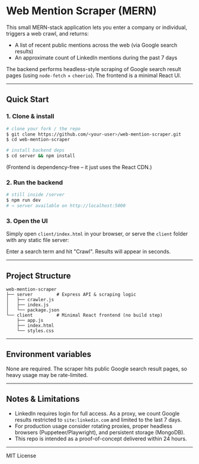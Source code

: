 # Web Mention Scraper (MERN)

This small MERN-stack application lets you enter a company or individual, triggers a web crawl, and returns:

* A list of recent public mentions across the web (via Google search results)
* An approximate count of LinkedIn mentions during the past 7 days

The backend performs headless-style scraping of Google search result pages (using `node-fetch` + `cheerio`). The frontend is a minimal React UI.

---

## Quick Start

### 1. Clone & install

```bash
# clone your fork / the repo
$ git clone https://github.com/<your-user>/web-mention-scraper.git
$ cd web-mention-scraper

# install backend deps
$ cd server && npm install
```

(Frontend is dependency-free – it just uses the React CDN.)

### 2. Run the backend

```bash
# still inside /server
$ npm run dev
# → server available on http://localhost:5000
```

### 3. Open the UI

Simply open `client/index.html` in your browser, or serve the `client` folder with any static file server:


Enter a search term and hit "Crawl". Results will appear in seconds.

---

## Project Structure

```
web-mention-scraper
├── server         # Express API & scraping logic
│   ├── crawler.js
│   ├── index.js
│   └── package.json
└── client         # Minimal React frontend (no build step)
    ├── app.js
    ├── index.html
    └── styles.css
```

---

## Environment variables

None are required. The scraper hits public Google search result pages, so heavy usage may be rate-limited.

---

## Notes & Limitations

* LinkedIn requires login for full access. As a proxy, we count Google results restricted to `site:linkedin.com` and limited to the last 7 days.
* For production usage consider rotating proxies, proper headless browsers (Puppeteer/Playwright), and persistent storage (MongoDB).
* This repo is intended as a proof-of-concept delivered within 24 hours.

---

MIT License 
